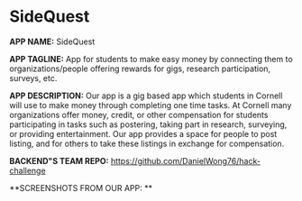 # SideQuest
**APP NAME:** SideQuest

**APP TAGLINE:** App for students to make easy money by connecting them to organizations/people offering rewards for gigs, research participation, surveys, etc.

**APP DESCRIPTION:** Our app is a gig based app which students in Cornell will use to make money through completing one time tasks. At Cornell many organizations offer money, credit, or other compensation for students participating in tasks such as postering, taking part in research, surveying, or providing entertainment. Our app provides a space for people to post listing, and for others to take these listings in exchange for compensation.

**BACKEND"S TEAM REPO:** https://github.com/DanielWong76/hack-challenge

**SCREENSHOTS FROM OUR APP: **
